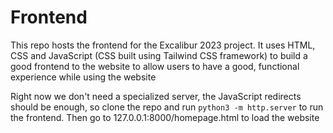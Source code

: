 # Frontend

This repo hosts the frontend for the Excalibur 2023 project. It uses HTML, CSS and JavaScript (CSS built using Tailwind CSS framework) to build a good frontend to the website to allow users to have a good, functional experience while using the website

Right now we don't need a specialized server, the JavaScript redirects should be enough, so clone the repo and run ```python3 -m http.server``` to run the frontend. Then go to 127.0.0.1:8000/homepage.html to load the website

